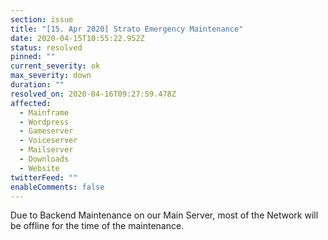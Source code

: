 ```yaml
---
section: issue
title: "[15. Apr 2020] Strato Emergency Maintenance"
date: 2020-04-15T10:55:22.952Z
status: resolved
pinned: ""
current_severity: ok
max_severity: down
duration: ""
resolved_on: 2020-04-16T09:27:59.478Z
affected:
  - Mainframe
  - Wordpress
  - Gameserver
  - Voiceserver
  - Mailserver
  - Downloads
  - Website
twitterFeed: ""
enableComments: false
---
```



Due to Backend Maintenance on our Main Server, most of the Network will be offline for the time of the maintenance.